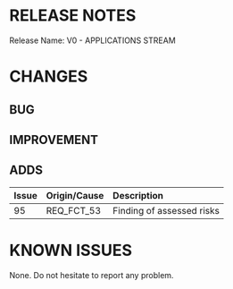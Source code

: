 # RELEASE NOTES

Release Name: V0 - APPLICATIONS STREAM

# CHANGES
## BUG

## IMPROVEMENT

## ADDS
|Issue|Origin/Cause|Description|
|:--|:--|:--|
|95|REQ_FCT_53|Finding of assessed risks|

# KNOWN ISSUES
None. Do not hesitate to report any problem.
